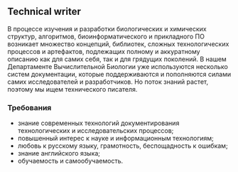 ## Technical writer
В процессе изучения и разработки биологических и химических структур, алгоритмов, биоинформатического и прикладного ПО возникает множество концепций, библиотек, сложных технологических процессов и артефактов, подлежащих полному и аккуратному описанию как для самих себя, так и для грядущих поколений. В нашем Департаменте Вычислительной Биологии уже используются несколько систем документации, которые поддерживаются и пополняются силами самих исследователей и разработчиков. Но поток знаний растет, поэтому мы ищем технического писателя.

### Требования
- знание современных технологий документирования технологических и исследовательских процессов;
- повышенный интерес к науке и информационным технологиям;
- любовь к русскому языку, грамотность, беспощадность к ошибкам;
- знание английского языка;
- обучаемость и самообучаемость.

